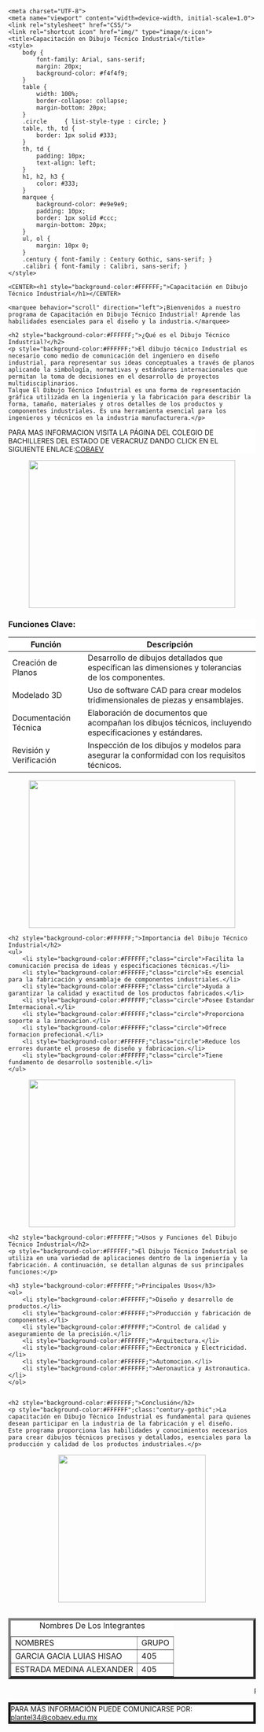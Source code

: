 <!DOCTYPE html>
<html lang="es">
<head>
<body BACKGROUND="https://i.pinimg.com/564x/35/f4/b7/35f4b701240293cb702fbe9c0558c7e0.jpg"> 
 
    <meta charset="UTF-8">
    <meta name="viewport" content="width=device-width, initial-scale=1.0">
    <link rel="stylesheet" href="CSS/">
    <link rel="shortcut icon" href="img/" type="image/x-icon">
    <title>Capacitación en Dibujo Técnico Industrial</title>
    <style>
        body {
            font-family: Arial, sans-serif;
            margin: 20px;
            background-color: #f4f4f9;
        }
        table {
            width: 100%;
            border-collapse: collapse;
            margin-bottom: 20px;
        }
        .circle     { list-style-type : circle; }
        table, th, td {
            border: 1px solid #333;
        }
        th, td {
            padding: 10px;
            text-align: left;
        }
        h1, h2, h3 {
            color: #333;
        }
        marquee {
            background-color: #e9e9e9;
            padding: 10px;
            border: 1px solid #ccc;
            margin-bottom: 20px;
        }
        ul, ol {
            margin: 10px 0;
        }
        .century { font-family : Century Gothic, sans-serif; }
        .calibri { font-family : Calibri, sans-serif; }
    </style>
</head>
<body>

    <CENTER><h1 style="background-color:#FFFFFF;">Capacitación en Dibujo Técnico Industrial</h1></CENTER>

    <marquee behavior="scroll" direction="left">¡Bienvenidos a nuestro programa de Capacitación en Dibujo Técnico Industrial! Aprende las habilidades esenciales para el diseño y la industria.</marquee>

    <h2 style="background-color:#FFFFFF;">¿Qué es el Dibujo Técnico Industrial?</h2>
    <p style="background-color:#FFFFFF;">El dibujo técnico Industrial es necesario como medio de comunicación del ingeniero en diseño industrial, para representar sus ideas conceptuales a través de planos aplicando la simbología, normativas y estándares internacionales que permitan la toma de decisiones en el desarrollo de proyectos multidisciplinarios.
    Talque El Dibujo Técnico Industrial es una forma de representación gráfica utilizada en la ingeniería y la fabricación para describir la forma, tamaño, materiales y otros detalles de los productos y componentes industriales. Es una herramienta esencial para los ingenieros y técnicos en la industria manufacturera.</p>
    
<P style="background-color:#FFFFFF;"> PARA MAS INFORMACION VISITA LA PÁGINA DEL COLEGIO DE BACHILLERES DEL ESTADO DE VERACRUZ DANDO CLICK 
    EN EL SIGUIENTE ENLACE:<A HREF=http://www.cobaev.edu.mx>COBAEV</A></P>

<CENTER><img src="https://i.pinimg.com/564x/50/2e/04/502e04ebfdb5e64f0dec5abda3c35d20.jpg"WIDTH="420" HEIGHT="300"></CENTER>


<h3 style="background-color:#FFFFFF;">Funciones Clave:</h3>
    <table>
        <thead>
            <tr>
                <th style="background-color:#FFFFFF;">Función</th>
                <th style="background-color:#FFFFFF;">Descripción</th>
            </tr>
        </thead>
        <tbody>
            <tr>
                <td style="background-color:#FFFFFF;">Creación de Planos</td>
                <td style="background-color:#FFFFFF;">Desarrollo de dibujos detallados que especifican las dimensiones y tolerancias de los componentes.</td>
            </tr>
            <tr>
                <td style="background-color:#FFFFFF;">Modelado 3D</td>
                <td style="background-color:#FFFFFF;">Uso de software CAD para crear modelos tridimensionales de piezas y ensamblajes.</td>
            </tr>
            <tr>
                <td style="background-color:#FFFFFF;">Documentación Técnica</td>
                <td style="background-color:#FFFFFF;">Elaboración de documentos que acompañan los dibujos técnicos, incluyendo especificaciones y estándares.</td>
            </tr>
            <tr>
                <td style="background-color:#FFFFFF;">Revisión y Verificación</td>
                <td style="background-color:#FFFFFF;">Inspección de los dibujos y modelos para asegurar la conformidad con los requisitos técnicos.</td>
            </tr>
        </tbody>
    </table>

<CENTER><img src="https://i.pinimg.com/564x/63/20/20/6320203c4b9dd8e03f3c56a9d09653bc.jpg"WIDTH="420" HEIGHT="300"></CENTER>


    <h2 style="background-color:#FFFFFF;">Importancia del Dibujo Técnico Industrial</h2>
    <ul>
        <li style="background-color:#FFFFFF;"class="circle">Facilita la comunicación precisa de ideas y especificaciones técnicas.</li>
        <li style="background-color:#FFFFFF;"class="circle">Es esencial para la fabricación y ensamblaje de componentes industriales.</li>
        <li style="background-color:#FFFFFF;"class="circle">Ayuda a garantizar la calidad y exactitud de los productos fabricados.</li>
        <li style="background-color:#FFFFFF;"class="circle">Posee Estandar Imtermacional.</li>
        <li style="background-color:#FFFFFF;"class="circle">Proporciona soporte a la innovacion.</li>
        <li style="background-color:#FFFFFF;"class="circle">Ofrece formacion profecional.</li>
        <li style="background-color:#FFFFFF;"class="circle">Reduce los errores durante el proseso de diseño y fabricacion.</li>
        <li style="background-color:#FFFFFF;"class="circle">Tiene fundamento de desarrollo sostenible.</li>
    </ul>

<CENTER><img src="https://i.pinimg.com/564x/d7/90/19/d790192cbafdd7078822bfbde740b30b.jpg"WIDTH="420" HEIGHT="300"></CENTER>


    <h2 style="background-color:#FFFFFF;">Usos y Funciones del Dibujo Técnico Industrial</h2>
    <p style="background-color:#FFFFFF;">El Dibujo Técnico Industrial se utiliza en una variedad de aplicaciones dentro de la ingeniería y la fabricación. A continuación, se detallan algunas de sus principales funciones:</p>

    <h3 style="background-color:#FFFFFF;">Principales Usos</h3>
    <ol>
        <li style="background-color:#FFFFFF;">Diseño y desarrollo de productos.</li>
        <li style="background-color:#FFFFFF;">Producción y fabricación de componentes.</li>
        <li style="background-color:#FFFFFF;">Control de calidad y aseguramiento de la precisión.</li>
        <li style="background-color:#FFFFFF;">Arquitectura.</li>
        <li style="background-color:#FFFFFF;">Eectronica y Electricidad.</li>
        <li style="background-color:#FFFFFF;">Automocion.</li>
        <li style="background-color:#FFFFFF;">Aeronautica y Astronautica.</li>
    </ol>

    
    <h2 style="background-color:#FFFFFF;">Conclusión</h2>
    <p style="background-color:#FFFFFF";class:"century-gothic";>La capacitación en Dibujo Técnico Industrial es fundamental para quienes desean participar en la industria de la fabricación y el diseño.
    Este programa proporciona las habilidades y conocimientos necesarios para crear dibujos técnicos precisos y detallados, esenciales para la producción y calidad de los productos industriales.</p>
<Center><img src="https://encrypted-tbn0.gstatic.com/images?q=tbn:ANd9GcTO92E2_fDDB_jzTy9q_nqLmmuG48sTM0ly9A&s"420" HEIGHT="300"></center>
   
<table>
<table border="5">
   <caption style="background-color:#FFFFFF;"> Nombres De Los Integrantes </caption>
<tr>
      <td style="background-color:#FFFFFF;">NOMBRES</td>
      <td style="background-color:#FFFFFF;">GRUPO</td>
</tr>
<tr>
      <td style="background-color:#FFFFFF;">GARCIA GACIA LUIAS HISAO</td>      
      <td style="background-color:#FFFFFF;">405</td>
</tr>
<tr>     
      <td style="background-color:#FFFFFF;">ESTRADA MEDINA ALEXANDER</td>
      <td style="background-color:#FFFFFF;">405</td>
</tr>
</table>

<marquee behavior="scroll" direction="left">PARA MÁS INFORMACIÓN VISITA LA PÁGI SIGAA ALUMNOS:
<A HREF=http://alumnos.cobaev.edu.mx/>SIGAA</A></marquee>

<P style="background-color:#FFFFFF;border:5px solid;"class:"calibri">PARA MÁS INFORMACIÓN PUEDE COMUNICARSE POR:<BR>
<A HREF="diaz:plantel34@cobaev.edu.mx">plantel34@cobaev.edu.mx</A></P>
    
</body>
</html>
